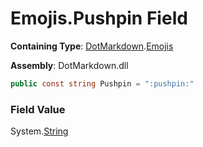 # Emojis\.Pushpin Field

**Containing Type**: [DotMarkdown](../../README.md)\.[Emojis](../README.md)

**Assembly**: DotMarkdown\.dll

```csharp
public const string Pushpin = ":pushpin:"
```

### Field Value

System\.[String](https://docs.microsoft.com/en-us/dotnet/api/system.string)